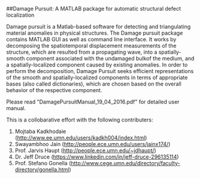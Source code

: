 
##Damage Pursuit: A MATLAB package for automatic structural defect localization 

Damage pursuit is a Matlab-based software for detecting and triangulating material anomalies in physical
structures. The Damage pursuit package contains MATLAB GUI as well as command line interface. It works by decomposing the spatiotemporal displacement measurements of the structure, which are resulted from a propagating wave, into a spatially-smooth component associated with the undamaged bulkof the medium, and a spatially-localized component caused by existing anomalies. In order to perform the
decomposition, Damage Pursuit seeks efficient representations of the smooth and spatially-localized components
in terms of appropriate bases (also called dictionaries), which are chosen based on the overall behavior
of the respective component. 

Please read "DamagePursuitManual_19_04_2016.pdf" for detailed user manual. 

This is a collobarative effort with the following contributers:
1) Mojtaba Kadkhodaie (http://www.ee.umn.edu/users/kadkh004/index.html)
2) Swayambhoo Jain (http://people.ece.umn.edu/users/jainx174/)
2) Prof. Jarvis Haupt (http://people.ece.umn.edu/~jdhaupt/)
3) Dr. Jeff Druce (https://www.linkedin.com/in/jeff-druce-296135114)
4) Prof. Stefano Gonella (http://www.cege.umn.edu/directory/faculty-directory/gonella.html)




